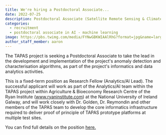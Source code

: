 ```yaml
---
title: We're hiring a Postdoctoral Associate...
date: 2022-07-25
description: Postdoctoral Associate (Satellite Remote Sensing & Climate Change Adaptation in Global Agricultural Systems) College of Science & Engineering(NUIG RES 190-22)
categories: 
  - recruitment
  - postdoctoral associate in AI - machine learning
image: https://pbs.twimg.com/media/FYNwGBKWIAAlRhG?format=jpg&name=large
author_staff_member: aaron
---
```



The TAPAS project is seeking a Postdoctoral Associate to take the lead in the development and implementation of the project's anomaly detection and characterisation algorithms, as part of the project's informatics and data analytics activities. 

This is a fixed-term position as Research Fellow (Analytics/AI Lead). The successful applicant will work as part of the Analytics/AI team within the TAPAS project within Agriculture & Bioeconomy Research Centre of the Ryan Institute (<a href="www.ryaninstitute.ie" target='_blank'>www.ryaninstitute.com</a>) at the National University of Ireland Galway, and will work closely with Dr. Golden, Dr. Reymondin and other members of the TAPAS team to develop the core informatics infrastructure required to deliver proof of principle of TAPAS prototype platforms at multiple test sites.

You can find full details on the position <a href='https://www.nuigalway.ie/media/humanresources/publicdocuments/NUIG-RES-189-22-Job-Advert.docx' target='_blank'>here.</a>

